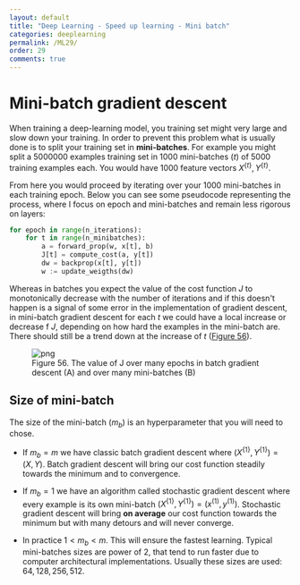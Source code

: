 ```yaml
---
layout: default
title: "Deep Learning - Speed up learning - Mini batch"
categories: deeplearning
permalink: /ML29/
order: 29
comments: true
---
```


# Mini-batch gradient descent

When training a deep-learning model, you training set might very large and slow down your training. In order to prevent this problem what is usually done is to split your training set in **mini-batches**. For example you might split a 5000000 examples training set in 1000 mini-batches ($t$) of 5000 training examples each. You would have 1000 feature vectors $X^{\{t\}}, Y^{\{t\}}$.

From here you would proceed by iterating over your 1000 mini-batches in each training epoch. Below you can see some pseudocode representing the process, where I focus on epoch and mini-batches and remain less rigorous on layers:

```python
for epoch in range(n_iterations):
    for t in range(n_minibatches):
        a = forward_prop(w, x[t], b)
        J[t] = compute_cost(a, y[t])
        dw = backprop(x[t], y[t])
        w := update_weigths(dw)
```

Whereas in batches you expect the value of the cost function $J$ to monotonically decrease with the number of iterations and if this doesn't happen is a signal of some error in the implementation of gradient descent, in mini-batch gradient descent for each $t$ we could have a local increase or decrease f $J$, depending on how hard the examples in the mini-batch are. There should still be a trend down at the increase of $t$ (<a href="#fig:minibatchcost">Figure 56</a>).


    

<figure id="fig:minibatchcost">
    <img src="{{site.baseurl}}/pages/ML-29-DeepLearningMiniBatch_files/ML-29-DeepLearningMiniBatch_2_0.png" alt="png">
    <figcaption>Figure 56. The value of J over many epochs in batch gradient descent (A) and over many mini-batches (B)</figcaption>
</figure>

## Size of mini-batch

The size of the mini-batch ($m_b$) is an hyperparameter that you will need to chose. 

* If  $m_b=m$ we have classic batch gradient descent where $(X^{\{1\}}, Y^{\{1\}}) = (X, Y)$. Batch gradient descent will bring our cost function steadily towards the minimum and to convergence.

* If $m_b=1$ we have an algorithm called stochastic gradient descent where every example is its own mini-batch $(X^{\{1\}}, Y^{\{1\}}) = (x^{(1)}, y^{(1)})$. Stochastic gradient descent will bring **on average** our cost function towards the minimum but with many detours and will never converge.

* In practice $1 < m_b < m$. This will ensure the fastest learning. Typical mini-batches sizes are power of 2, that tend to run faster due to computer architectural implementations. Usually these sizes are used: $64, 128, 256, 512$.
